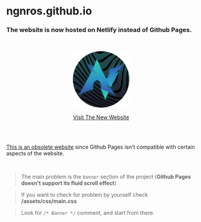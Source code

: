 # ngnros.github.io
### The website is now hosted on Netlify instead of Github Pages.
<br>
<p align="center">
<img src="https://github.com/AbderrahmaneTaha/NGNROS-packages/blob/418dfcf1ec1eefea7588f748a6d4f8c28b332b32/ngnros-artwork/wavelogo_circle.png" height="150" width="150" alt="NGNR OS">
</p>


<p align="center">
<a href="ngnros.netlify.app">Visit The New Website</a>
</p>
<br><br>

<a href="ngnros.github.io">This is an obsolete website</a> since Github Pages isn't compatible with certain aspects of the website.
 
<br>
 
> The main problem is the `banner` section of the project (**Github Pages doesn't support its fluid scroll effect**)

> If you want to check for problem by yourself check **/assets/css/main.css**

> Look for `/* Banner */` comment, and start from there.
